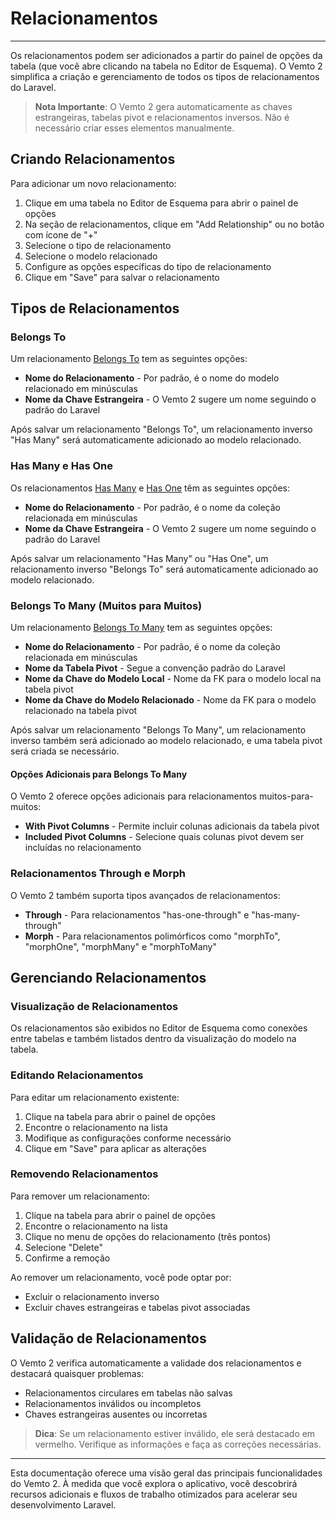 # Relacionamentos

***

Os relacionamentos podem ser adicionados a partir do painel de opções da tabela (que você abre clicando na tabela no Editor de Esquema). O Vemto 2 simplifica a criação e gerenciamento de todos os tipos de relacionamentos do Laravel.

> **Nota Importante**: O Vemto 2 gera automaticamente as chaves estrangeiras, tabelas pivot e relacionamentos inversos. Não é necessário criar esses elementos manualmente.

## Criando Relacionamentos

Para adicionar um novo relacionamento:

1. Clique em uma tabela no Editor de Esquema para abrir o painel de opções
2. Na seção de relacionamentos, clique em "Add Relationship" ou no botão com ícone de "+"
3. Selecione o tipo de relacionamento
4. Selecione o modelo relacionado
5. Configure as opções específicas do tipo de relacionamento
6. Clique em "Save" para salvar o relacionamento

## Tipos de Relacionamentos

### Belongs To

Um relacionamento [Belongs To](https://laravel.com/docs/eloquent-relationships#one-to-many-inverse) tem as seguintes opções:

- **Nome do Relacionamento** - Por padrão, é o nome do modelo relacionado em minúsculas
- **Nome da Chave Estrangeira** - O Vemto 2 sugere um nome seguindo o padrão do Laravel

Após salvar um relacionamento "Belongs To", um relacionamento inverso "Has Many" será automaticamente adicionado ao modelo relacionado.

### Has Many e Has One

Os relacionamentos [Has Many](https://laravel.com/docs/eloquent-relationships#one-to-many) e [Has One](https://laravel.com/docs/eloquent-relationships#one-to-one) têm as seguintes opções:

- **Nome do Relacionamento** - Por padrão, é o nome da coleção relacionada em minúsculas
- **Nome da Chave Estrangeira** - O Vemto 2 sugere um nome seguindo o padrão do Laravel

Após salvar um relacionamento "Has Many" ou "Has One", um relacionamento inverso "Belongs To" será automaticamente adicionado ao modelo relacionado.

### Belongs To Many (Muitos para Muitos)

Um relacionamento [Belongs To Many](https://laravel.com/docs/eloquent-relationships#many-to-many) tem as seguintes opções:

- **Nome do Relacionamento** - Por padrão, é o nome da coleção relacionada em minúsculas
- **Nome da Tabela Pivot** - Segue a convenção padrão do Laravel
- **Nome da Chave do Modelo Local** - Nome da FK para o modelo local na tabela pivot
- **Nome da Chave do Modelo Relacionado** - Nome da FK para o modelo relacionado na tabela pivot

Após salvar um relacionamento "Belongs To Many", um relacionamento inverso também será adicionado ao modelo relacionado, e uma tabela pivot será criada se necessário.

#### Opções Adicionais para Belongs To Many

O Vemto 2 oferece opções adicionais para relacionamentos muitos-para-muitos:

- **With Pivot Columns** - Permite incluir colunas adicionais da tabela pivot
- **Included Pivot Columns** - Selecione quais colunas pivot devem ser incluídas no relacionamento

### Relacionamentos Through e Morph

O Vemto 2 também suporta tipos avançados de relacionamentos:

- **Through** - Para relacionamentos "has-one-through" e "has-many-through" 
- **Morph** - Para relacionamentos polimórficos como "morphTo", "morphOne", "morphMany" e "morphToMany"

## Gerenciando Relacionamentos

### Visualização de Relacionamentos

Os relacionamentos são exibidos no Editor de Esquema como conexões entre tabelas e também listados dentro da visualização do modelo na tabela.

### Editando Relacionamentos

Para editar um relacionamento existente:

1. Clique na tabela para abrir o painel de opções
2. Encontre o relacionamento na lista
3. Modifique as configurações conforme necessário
4. Clique em "Save" para aplicar as alterações

### Removendo Relacionamentos

Para remover um relacionamento:

1. Clique na tabela para abrir o painel de opções
2. Encontre o relacionamento na lista
3. Clique no menu de opções do relacionamento (três pontos) 
4. Selecione "Delete"
5. Confirme a remoção

Ao remover um relacionamento, você pode optar por:
- Excluir o relacionamento inverso
- Excluir chaves estrangeiras e tabelas pivot associadas

## Validação de Relacionamentos

O Vemto 2 verifica automaticamente a validade dos relacionamentos e destacará quaisquer problemas:

- Relacionamentos circulares em tabelas não salvas
- Relacionamentos inválidos ou incompletos
- Chaves estrangeiras ausentes ou incorretas

> **Dica**: Se um relacionamento estiver inválido, ele será destacado em vermelho. Verifique as informações e faça as correções necessárias.

***

Esta documentação oferece uma visão geral das principais funcionalidades do Vemto 2. À medida que você explora o aplicativo, você descobrirá recursos adicionais e fluxos de trabalho otimizados para acelerar seu desenvolvimento Laravel.
